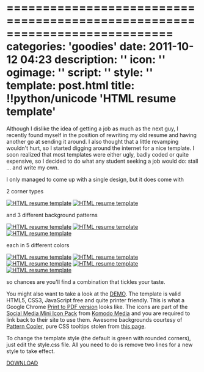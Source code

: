 ===========================================================================
categories: 'goodies'
date: 2011-10-12 04:23
description: ''
icon: ''
ogimage: ''
script: ''
style: ''
template: post.html
title: !!python/unicode 'HTML resume template'
===========================================================================

Although I dislike the idea of getting a job as much as the next guy, I recently found myself in the position of rewriting my old resume and having another go at sending it around. I also thought that a little revamping wouldn't hurt, so I started digging around the internet for a nice template. I soon realized that most templates were either ugly, badly coded or quite expensive, so I decided to do what any student seeking a job would do: stall ... and write my own.

I only managed to come up with a single design, but it does come with

2 corner types

<div class="img-container">
  <a href="corners-01.png"><img src="corners-01.png" alt="HTML resume template"></a>
  <a href="corners-02.png"><img src="corners-02.png" alt="HTML resume template"></a>
</div>

and 3 different background patterns

<div class="img-container">
  <a href="background-01.png"><img src="background-01.png" alt="HTML resume template"></a>
  <a href="background-02.png"><img src="background-02.png" alt="HTML resume template"></a>
  <a href="background-03.png"><img src="background-03.png" alt="HTML resume template"></a>
</div>

each in 5 different colors

<div class="img-container">
  <a href="color-01.png"><img src="color-01.png" alt="HTML resume template"></a>
  <a href="color-02.png"><img src="color-02.png" alt="HTML resume template"></a>
  <a href="color-03.png"><img src="color-03.png" alt="HTML resume template"></a>
  <a href="color-04.png"><img src="color-04.png" alt="HTML resume template"></a>
  <a href="color-05.png"><img src="color-05.png" alt="HTML resume template"></a>
</div>

so chances are you'll find a combination that tickles your taste.

You might also want to take a look at the [DEMO](demo.html). The template is valid HTML5, CSS3, JavaScript free and quite printer friendly. This is what a Google Chrome [Print to PDF version](John%20Doe%20Resume.pdf) looks like.
The icons are part of the [Social Media Mini Icon Pack](http://www.komodomedia.com/blog/2008/12/social-media-mini-iconpack/) from [Komodo Media](http://www.komodomedia.com/) and you are required to link back to their site to use them. Awesome backgrounds courtesy of [Pattern Cooler](http://www.patterncooler.com/), pure CSS tooltips stolen from [this page](http://psacake.com/web/jl.asp).

To change the template style (the default is green with rounded corners), just edit the style.css file. All you need to do is remove two lines for a new style to take effect.

[DOWNLOAD](HTML%20Resume%20Template.zip)
